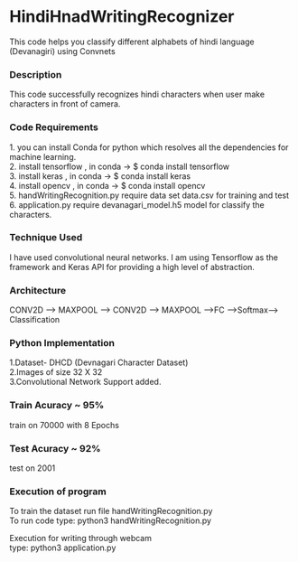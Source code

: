 # HindiHnadWritingRecognizer
This code helps you classify different alphabets of hindi language (Devanagiri) using Convnets</br>
<h3>Description</h3>
<p> This code successfully recognizes hindi characters when user make characters in front of camera. </p>
<h3>Code Requirements </h3>
<p>1. you can install Conda for python which resolves all the dependencies for machine learning.</br>
2. install tensorflow ,  in conda -> $ conda install tensorflow </br>
3. install keras ,  in conda -> $ conda install keras</br>
4. install opencv ,  in conda -> $ conda install opencv</br>
5. handWritingRecognition.py require data set data.csv for training and test</br>
6. application.py require devanagari_model.h5 model for classify the characters.
</p>
<h3> Technique Used </h3>
<p> I have used convolutional neural networks. I am using Tensorflow as the framework and Keras API for providing a high level of abstraction. </p>
<h3> Architecture</h3>
<p> CONV2D --> MAXPOOL --> CONV2D --> MAXPOOL -->FC -->Softmax--> Classification </p>
<h3>Python Implementation</h3>
<p>
1.Dataset- DHCD (Devnagari Character Dataset)<br>
2.Images of size 32 X 32<br>
3.Convolutional Network Support added.<br>
</p>

<h3> Train Acuracy ~ 95% </h3>
  train on 70000 with 8 Epochs</br>
<h3>Test Acuracy ~ 92%</h3>
test on 2001
<h3 > Execution of program </h3>
<p> To train the dataset run file handWritingRecognition.py<br>
To run code type: python3 handWritingRecognition.py</p>
<p> Execution for writing through webcam<br>
type: python3 application.py</p>
